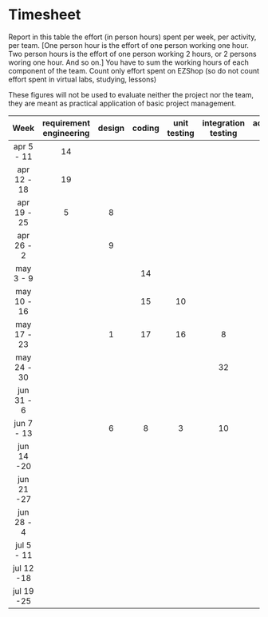 # Timesheet

Report in this table the effort (in person hours) spent per week, per activity, per team.
[One person hour is the effort of one person working one hour.
Two person hours is the effort of one person working 2 hours, or 2 persons woring one hour. And so on.]
You have to sum the working hours of each component of the team.
Count only effort spent on EZShop (so do not count effort spent in virtual labs, studying, lessons)

These figures will not be used to evaluate neither the project nor the team, they are meant as practical application of basic project management.

| Week | requirement engineering | design | coding | unit testing | integration testing | acceptance testing | management | git maven |
|:----------:|:--------:|:-----------:|:-----------:|:----------:|:------------:|:---------------:|:-------------:|:--------------:|
| apr 5 - 11 | 14       |             |             |            |              |                 |               |                |
| apr 12 - 18| 19       |             |             |            |              |                 |               |    1           |
| apr 19 - 25| 5        | 8           |             |            |              |                 | 3             |                |
| apr 26 - 2 |          | 9           |             |            |              |                 |               |                |
| may 3 - 9  |          |             | 14          |            |              |                 |               |    1           |
| may 10 - 16|          |             | 15          | 10         |              |                 |               |                |
| may 17 - 23|          | 1           | 17          | 16         | 8            |                 |               |    1           |
| may 24 - 30|          |             |             |            | 32           |                 |               |    1           |
| jun 31 - 6 |          |             |             |            |              |       2         |               |    1           |
| jun 7 - 13 |          | 6           | 8           | 3          | 10           |                 | 1             |    1           |
| jun 14 -20 |          |             |             |            |              |                 |               |                |
| jun 21 -27 |          |             |             |            |              |                 |               |                |
| jun 28 - 4 |          |             |             |            |              |                 |               |                |
| jul 5 - 11 |          |             |             |            |              |                 |               |                |
| jul 12 -18 |          |             |             |            |              |                 |               |                |
| jul 19 -25 |          |             |             |            |              |                 |               |                |
